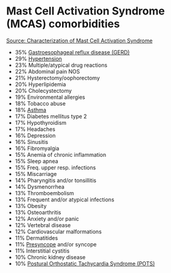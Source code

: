 # Mast Cell Activation Syndrome (MCAS) comorbidities

[Source: Characterization of Mast Cell Activation Syndrome](https://www.ncbi.nlm.nih.gov/pmc/articles/PMC5341697/)

* 35% [Gastroesophageal reflux disease (GERD)](../gastroesophageal-reflux-disease/)
* 29% [Hypertension](../hypertension/)
* 23% Multiple/atypical drug reactions
* 22% Abdominal pain NOS
* 21% Hysterectomy/oophorectomy
* 20% Hyperlipidemia
* 20% Cholecystectomy
* 19% Environmental allergies
* 18% Tobacco abuse
* 18% [Asthma](../asthma/)
* 17% Diabetes mellitus type 2
* 17% Hypothyroidism
* 17% Headaches
* 16% Depression
* 16% Sinusitis
* 16% Fibromyalgia
* 15% Anemia of chronic inflammation
* 15% Sleep apnea
* 15% Freq. upper resp. infections
* 15% Miscarriage
* 14% Pharyngitis and/or tonsillitis
* 14% Dysmenorrhea
* 13% Thromboembolism
* 13% Frequent and/or atypical infections
* 13% Obesity
* 13% Osteoarthritis
* 12% Anxiety and/or panic
* 12% Vertebral disease
* 12% Cardiovascular malformations
* 11% Dermatitides
* 11% [Presyncope](../presyncope/) and/or syncope
* 11% Interstitial cystitis
* 10% Chronic kidney disease
* 10% [Postural Orthostatic Tachycardia Syndrome (POTS)](../postural-orthostatic-tachycardia-syndrome/)

